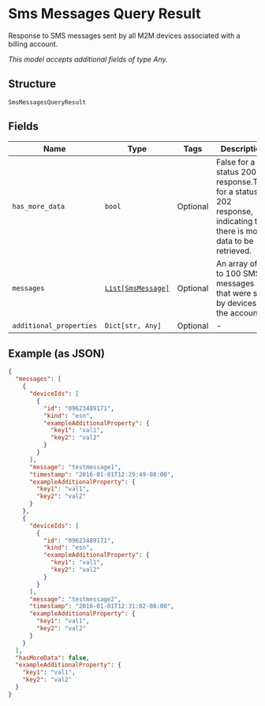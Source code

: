 
# Sms Messages Query Result

Response to SMS messages sent by all M2M devices associated with a billing account.

*This model accepts additional fields of type Any.*

## Structure

`SmsMessagesQueryResult`

## Fields

| Name | Type | Tags | Description |
|  --- | --- | --- | --- |
| `has_more_data` | `bool` | Optional | False for a status 200 response.True for a status 202 response, indicating that there is more data to be retrieved. |
| `messages` | [`List[SmsMessage]`](../../doc/models/sms-message.md) | Optional | An array of up to 100 SMS messages that were sent by devices in the account. |
| `additional_properties` | `Dict[str, Any]` | Optional | - |

## Example (as JSON)

```json
{
  "messages": [
    {
      "deviceIds": [
        {
          "id": "09623489171",
          "kind": "esn",
          "exampleAdditionalProperty": {
            "key1": "val1",
            "key2": "val2"
          }
        }
      ],
      "message": "testmessage1",
      "timestamp": "2016-01-01T12:29:49-08:00",
      "exampleAdditionalProperty": {
        "key1": "val1",
        "key2": "val2"
      }
    },
    {
      "deviceIds": [
        {
          "id": "09623489171",
          "kind": "esn",
          "exampleAdditionalProperty": {
            "key1": "val1",
            "key2": "val2"
          }
        }
      ],
      "message": "testmessage2",
      "timestamp": "2016-01-01T12:31:02-08:00",
      "exampleAdditionalProperty": {
        "key1": "val1",
        "key2": "val2"
      }
    }
  ],
  "hasMoreData": false,
  "exampleAdditionalProperty": {
    "key1": "val1",
    "key2": "val2"
  }
}
```

